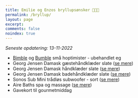```yaml
---
title: Emilie og Enzos bryllupsønsker 👰👶🤵
permalink: /bryllup/
layout: page
excerpt: 
comments: false
noindex: true
---
```


*Seneste opdatering: 13-11-2022*

- [Bimble](https://www.hoptimist.com/dk/produkter/kollektioner/klassiske/hoptimist-bimble-hoptimist-27549.html?dwvar_27549_color=Raw_oak) og [Bumble]() små hoptimister - ubehandlet eg 
- Georg Jensen Damask gæstehåndklæder slate ([se mere](https://www.damask.dk/gaestehaandklaeder-slate-/))
- Georg Jensen Damask håndklæder slate ([se mere](https://www.damask.dk/haandklaeder-slate/))
- Georg Jensen Damask badehåndklæder slate ([se mere](https://www.damask.dk/badehaandklaeder-slate-/))
- Sonos Sub Mini trådløs subwoofer - sort ([se mere](https://www.elgiganten.dk/product/tv-lyd-smart-home/hojtalere-hi-fi/subwoofer/sonos-sub-mini-tradlos-subwoofer-sort/521270))
- Aire Baths spa og massage ([se mere](https://beaire.com/landing/priority-black-friday/?me=dk&ln=da))
- Gavekort til gourmetmiddag
